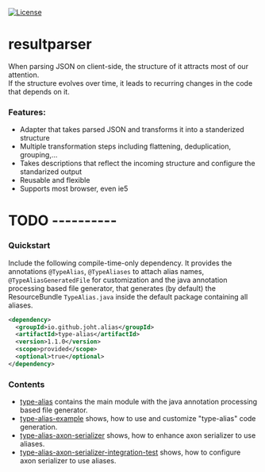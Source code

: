 [![License](https://img.shields.io/badge/License-Apache%202.0-blue.svg)](https://opensource.org/licenses/Apache-2.0)

# resultparser

When parsing JSON on client-side, the structure of it attracts most of our attention.  
If the structure evolves over time, it leads to recurring changes in the code that depends on it.

### Features:
* Adapter that takes parsed JSON and transforms it into a standerized structure
* Multiple transformation steps including flattening, deduplication, grouping,...
* Takes descriptions that reflect the incoming structure and configure the standarized output
* Reusable and flexible
* Supports most browser, even ie5

# TODO ----------

### Quickstart
Include the following compile-time-only dependency.
It provides the annotations `@TypeAlias`, `@TypeAliases` to attach alias names,
`@TypeAliasGeneratedFile` for customization and the java annotation processing based file generator,
that generates (by default) the ResourceBundle `TypeAlias.java` inside the default package containing all aliases.

```xml
<dependency>
  <groupId>io.github.joht.alias</groupId>
  <artifactId>type-alias</artifactId>
  <version>1.1.0</version>
  <scope>provided</scope>
  <optional>true</optional>
</dependency>
```

### Contents
- [type-alias](https://github.com/JohT/alias/tree/master/type-alias) 
contains the main module with the java annotation processing based file generator.
- [type-alias-example](https://github.com/JohT/alias/tree/master/type-alias-example) 
shows, how to use and customize "type-alias" code generation.
- [type-alias-axon-serializer](https://github.com/JohT/alias/tree/master/type-alias-axon-serializer)
shows, how to enhance axon serializer to use aliases.
- [type-alias-axon-serializer-integration-test](https://github.com/JohT/alias/tree/master/type-alias-axon-serializer-integration-test)
shows, how to configure axon serializer to use aliases.

